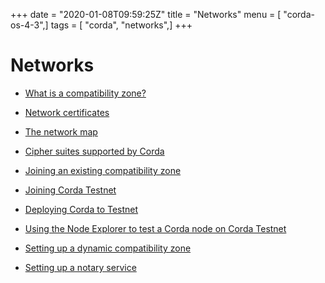 +++
date = "2020-01-08T09:59:25Z"
title = "Networks"
menu = [ "corda-os-4-3",]
tags = [ "corda", "networks",]
+++


# Networks


* [What is a compatibility zone?](compatibility-zones.md)

* [Network certificates](permissioning.md)

* [The network map](network-map.md)

* [Cipher suites supported by Corda](cipher-suites.md)

* [Joining an existing compatibility zone](joining-a-compatibility-zone.md)

* [Joining Corda Testnet](corda-testnet-intro.md)

* [Deploying Corda to Testnet](deploy-to-testnet-index.md)

* [Using the Node Explorer to test a Corda node on Corda Testnet](testnet-explorer-corda.md)

* [Setting up a dynamic compatibility zone](setting-up-a-dynamic-compatibility-zone.md)

* [Setting up a notary service](running-a-notary.md)




